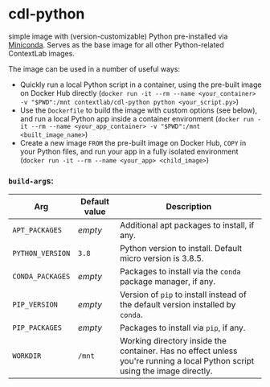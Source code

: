 # cdl-python

simple image with (version-customizable) Python pre-installed via [Miniconda](https://docs.conda.io/en/latest/miniconda.html).  Serves as the base image for all other Python-related ContextLab images.

The image can be used in a number of useful ways:
- Quickly run a local Python script in a container, using the pre-built image on Docker Hub directly (`docker run -it --rm --name <your_container> -v "$PWD":/mnt contextlab/cdl-python python <your_script.py>`)
- Use the `Dockerfile` to build the image with custom options (see below), and run a local Python app inside a container environment (`docker run -it --rm --name <your_app_container> -v "$PWD":/mnt <built_image_name>`)
- Create a new image `FROM` the pre-built image on Docker Hub, `COPY` in your Python files, and run your app in a fully isolated environment (`docker run -it --rm --name <your_app> <child_image>`)


### `build-arg`s:
Arg | Default value | Description
----|-----|--------
`APT_PACKAGES` | *empty* | Additional apt packages to install, if any.
`PYTHON_VERSION` | `3.8` | Python version to install. Default micro version is 3.8.5.
`CONDA_PACKAGES` | *empty* | Packages to install via the `conda` package manager, if any.
`PIP_VERSION` | *empty* | Version of `pip` to install instead of the default version installed by `conda`.
`PIP_PACKAGES` | *empty* | Packages to install via `pip`, if any.
`WORKDIR` | `/mnt` | Working directory inside the container.  Has no effect unless you're running a local Python script using the image directly.
